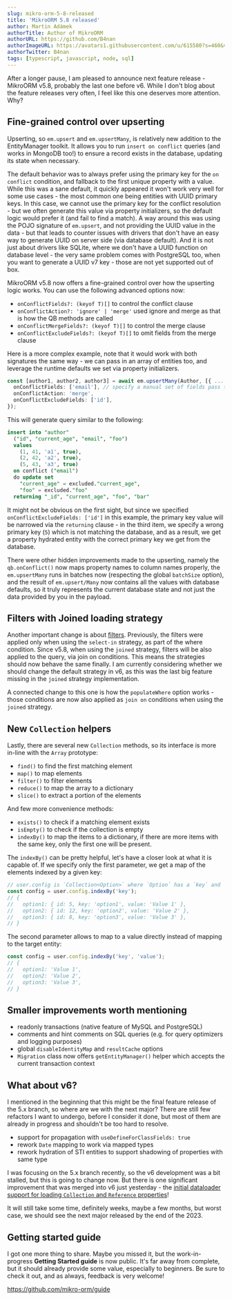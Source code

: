 ```yaml
---
slug: mikro-orm-5-8-released
title: 'MikroORM 5.8 released'
author: Martin Adámek
authorTitle: Author of MikroORM
authorURL: https://github.com/B4nan
authorImageURL: https://avatars1.githubusercontent.com/u/615580?s=460&v=4
authorTwitter: B4nan
tags: [typescript, javascript, node, sql]
---
```


After a longer pause, I am pleased to announce next feature release - MikroORM v5.8, probably the last one before v6. While I don't blog about the feature releases very often, I feel like this one deserves more attention. Why?

## Fine-grained control over upserting

Upserting, so `em.upsert` and `em.upsertMany`, is relatively new addition to the EntityManager toolkit. It allows you to run `insert on conflict` queries (and works in MongoDB too!) to ensure a record exists in the database, updating its state when necessary.

The default behavior was to always prefer using the primary key for the `on conflict` condition, and fallback to the first unique property with a value. While this was a sane default, it quickly appeared it won't work very well for some use cases - the most common one being entities with UUID primary keys. In this case, we cannot use the primary key for the conflict resolution - but we often generate this value via property initializers, so the default logic would prefer it (and fail to find a match). A way around this was using the POJO signature of `em.upsert`, and not providing the UUID value in the data - but that leads to counter issues with drivers that don't have an easy way to generate UUID on server side (via database default). And it is not just about drivers like SQLite, where we don't have a UUID function on database level - the very same problem comes with PostgreSQL too, when you want to generate a UUID v7 key - those are not yet supported out of box.

MikroORM v5.8 now offers a fine-grained control over how the upserting logic works. You can use the following advanced options now:

- `onConflictFields?: (keyof T)[]` to control the conflict clause
- `onConflictAction?: 'ignore' | 'merge'` used ignore and merge as that is how the QB methods are called
- `onConflictMergeFields?: (keyof T)[]` to control the merge clause
- `onConflictExcludeFields?: (keyof T)[]` to omit fields from the merge clause

Here is a more complex example, note that it would work with both signatures the same way - we can pass in an array of entities too, and leverage the runtime defaults we set via property initializers.

```ts
const [author1, author2, author3] = await em.upsertMany(Author, [{ ... }, { ... }, { ... }], {
  onConflictFields: ['email'], // specify a manual set of fields pass to the on conflict clause
  onConflictAction: 'merge',
  onConflictExcludeFields: ['id'],
});
```

This will generate query similar to the following:

```sql
insert into "author" 
  ("id", "current_age", "email", "foo")
  values
    (1, 41, 'a1', true),
    (2, 42, 'a2', true),
    (5, 43, 'a3', true)
  on conflict ("email") 
  do update set
    "current_age" = excluded."current_age",
    "foo" = excluded."foo" 
  returning "_id", "current_age", "foo", "bar"
```

It might not be obvious on the first sight, but since we specified `onConflictExcludeFields: ['id']` in this example, the primary key value will be narrowed via the `returning` clause - in the third item, we specify a wrong primary key (`5`) which is not matching the database, and as a result, we get a property hydrated entity with the correct primary key we get from the database.

There were other hidden improvements made to the upserting, namely the `qb.onConflict()` now maps property names to column names properly, the `em.upsertMany` runs in batches now (respecting the global `batchSize` option), and the result of `em.upsert/Many` now contains all the values with database defaults, so it truly represents the current database state and not just the data provided by you in the payload.

## Filters with Joined loading strategy

Another important change is about [filters](https://mikro-orm.io/docs/filters). Previously, the filters were applied only when using the `select-in` strategy, as part of the where condition. Since v5.8, when using the `joined` strategy, filters will be also applied to the query, via join on conditions. This means the strategies should now behave the same finally. I am currently considering whether we should change the default strategy in v6, as this was the last big feature missing in the `joined` strategy implementation.

A connected change to this one is how the `populateWhere` option works - those conditions are now also applied as `join on` conditions when using the `joined` strategy.

## New `Collection` helpers

Lastly, there are several new `Collection` methods, so its interface is more in-line with the `Array` prototype:

- `find()` to find the first matching element
- `map()` to map elements
- `filter()` to filter elements
- `reduce()` to map the array to a dictionary
- `slice()` to extract a portion of the elements

And few more convenience methods:

- `exists()` to check if a matching element exists
- `isEmpty()` to check if the collection is empty
- `indexBy()` to map the items to a dictionary, if there are more items with the same key, only the first one will be present.

The `indexBy()` can be pretty helpful, let's have a closer look at what it is capable of. If we specify only the first parameter, we get a map of the elements indexed by a given key:

```ts
// user.config is `Collection<Option>` where `Option` has a `key` and `value` props
const config = user.config.indexBy('key');
// {
//   option1: { id: 5, key: 'option1', value: 'Value 1' },
//   option2: { id: 12, key: 'option2', value: 'Value 2' },
//   option3: { id: 8, key: 'option3', value: 'Value 3' },
// }
```

The second parameter allows to map to a value directly instead of mapping to the target entity:

```ts
const config = user.config.indexBy('key', 'value');
// {
//   option1: 'Value 1',
//   option2: 'Value 2',
//   option3: 'Value 3',
// }
```

## Smaller improvements worth mentioning

- readonly transactions (native feature of MySQL and PostgreSQL)
- comments and hint comments on SQL queries (e.g. for query optimizers and logging purposes)
- global `disableIdentityMap` and `resultCache` options
- `Migration` class now offers `getEntityManager()` helper which accepts the current transaction context

## What about v6?

I mentioned in the beginning that this might be the final feature release of the 5.x branch, so where are we with the next major? There are still few refactors I want to undergo, before I consider it done, but most of them are already in progress and shouldn't be too hard to resolve.

- support for propagation with `useDefineForClassFields: true`
- rework `Date` mapping to work via mapped types
- rework hydration of STI entities to support shadowing of properties with same type

I was focusing on the 5.x branch recently, so the v6 development was a bit stalled, but this is going to change now. But there is one significant improvement that was merged into v6 just yesterday - the [initial dataloader support for loading `Collection` and `Reference` properties](https://github.com/mikro-orm/mikro-orm/pull/4321)!

It will still take some time, definitely weeks, maybe a few months, but worst case, we should see the next major released by the end of the 2023. 

## Getting started guide

I got one more thing to share. Maybe you missed it, but the work-in-progress **Getting Started guide** is now public. It's far away from complete, but it should already provide some value, especially to beginners. Be sure to check it out, and as always, feedback is very welcome!

https://github.com/mikro-orm/guide
